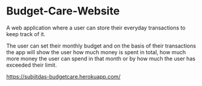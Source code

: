 # Budget-Care-Website

A web application where a user can store their everyday transactions to keep track of it.

The user can set their monthly budget and on the basis of their transactions the app will show the user how much money is spent in total, how much more money the user can spend in that month or by how much the user has exceeded their limit.

https://subjitdas-budgetcare.herokuapp.com/